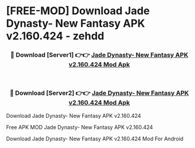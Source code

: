 # [FREE-MOD] Download Jade Dynasty- New Fantasy APK v2.160.424 - zehdd


<div align="center">
<h3>🔴 Download [Server1] 👉👉 <a href="https://apk-comot.site?title=Jade_Dynasty-_New_Fantasy_APK_v2.160.424">Jade Dynasty- New Fantasy APK v2.160.424 Mod Apk</a></h3><br>

<h3>🔴 Download [Server2] 👉👉 <a href="https://apk-comot.site?title=Jade_Dynasty-_New_Fantasy_APK_v2.160.424">Jade Dynasty- New Fantasy APK v2.160.424 Mod Apk</a></h3>
</div>



Download Jade Dynasty- New Fantasy APK v2.160.424 

Free APK MOD Jade Dynasty- New Fantasy APK v2.160.424 

Download Jade Dynasty- New Fantasy APK v2.160.424 Mod For Android
